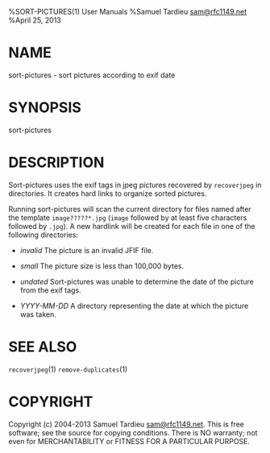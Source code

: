 %SORT-PICTURES(1) User Manuals
%Samuel Tardieu <sam@rfc1149.net>
%April 25, 2013

# NAME

sort-pictures - sort pictures according to exif date

# SYNOPSIS

sort-pictures

# DESCRIPTION

Sort-pictures
uses the exif tags in jpeg pictures recovered by `recoverjpeg` in
directories. It creates hard links to organize sorted pictures.

Running sort-pictures will scan the current directory for files
named after the template `image?????*.jpg` (`image` followed
by at least five characters followed by `.jpg`). A new hardlink will be
created for each file in one of the following directories:

- *invalid*
The picture is an invalid JFIF file.

- *small*
The picture size is less than 100,000 bytes.

- *undated*
Sort-pictures was unable to determine the date of the picture from
the exif tags.

- *YYYY-MM-DD*
A directory representing the date at which the picture was taken.

# SEE ALSO

`recoverjpeg`(1) `remove-duplicates`(1)

# COPYRIGHT

Copyright (c) 2004-2013 Samuel Tardieu <sam@rfc1149.net>.
This is free software; see the source for copying conditions. There is
NO warranty; not even for MERCHANTABILITY or FITNESS FOR A PARTICULAR
PURPOSE.
